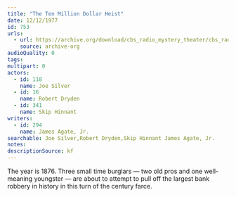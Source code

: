 ```yaml
---
title: "The Ten Million Dollar Heist"
date: 12/12/1977
id: 753
urls: 
  - url: https://archive.org/download/cbs_radio_mystery_theater/cbs_radio_mystery_theater-0751-0800.zip/cbs_radio_mystery_theater-0751-0800%2Fcbsrmt_0753_the_ten_million_dollar_heist.mp3
    source: archive-org
audioQuality: 0
tags: 
multipart: 0
actors:  
  - id: 118
    name: Joe Silver  
  - id: 16
    name: Robert Dryden  
  - id: 341
    name: Skip Hinnant
writers:  
  - id: 294
    name: James Agate, Jr.
searchable: Joe Silver,Robert Dryden,Skip Hinnant James Agate, Jr.
notes: 
descriptionSource: kf
---
```

The year is 1876. Three small time burglars — two old pros and one well-meaning youngster — are about to attempt to pull off the largest bank robbery in history in this turn of the century farce.